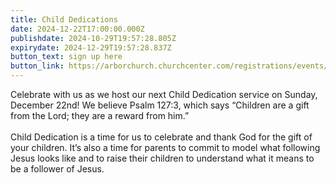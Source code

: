 ```yaml
---
title: Child Dedications
date: 2024-12-22T17:00:00.000Z
publishdate: 2024-10-29T19:57:28.805Z
expirydate: 2024-12-29T19:57:28.837Z
button_text: sign up here
button_link: https://arborchurch.churchcenter.com/registrations/events/2586358
---
```

Celebrate with us as we host our next Child Dedication service on Sunday, December 22nd! We believe Psalm 127:3, which says “Children are a gift from the Lord; they are a reward from him.” \
\
Child Dedication is a time for us to celebrate and thank God for the gift of your children. It’s also a time for parents to commit to model what following Jesus looks like and to raise their children to understand what it means to be a follower of Jesus.